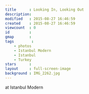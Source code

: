 ```yaml
---
title      : Looking In, Looking Out
description: 
modified   : 2015-08-27 16:46:59
created    : 2015-08-27 16:46:59
viewcount  : 0
id         : 
gmap       : 
tags        :
    - photos
    - Istanbul Modern
    - Istanbul
    - Turkey
stars      : 
layout     : full-screen-image
background : IMG_2262.jpg
---
```


 at Istanbul Modern 
